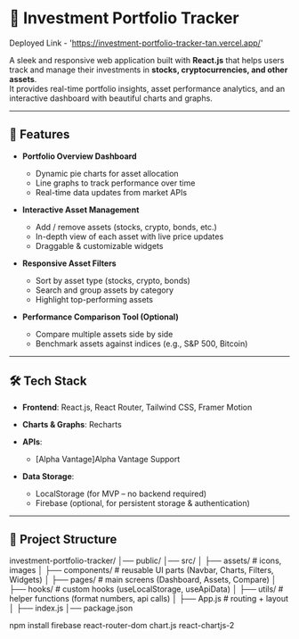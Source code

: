 # 💼 Investment Portfolio Tracker
Deployed Link - 'https://investment-portfolio-tracker-tan.vercel.app/'

A sleek and responsive web application built with **React.js** that helps users track and manage their investments in **stocks, cryptocurrencies, and other assets**.  
It provides real-time portfolio insights, asset performance analytics, and an interactive dashboard with beautiful charts and graphs.  

---

## 🚀 Features
- **Portfolio Overview Dashboard**  
  - Dynamic pie charts for asset allocation  
  - Line graphs to track performance over time  
  - Real-time data updates from market APIs  

- **Interactive Asset Management**  
  - Add / remove assets (stocks, crypto, bonds, etc.)  
  - In-depth view of each asset with live price updates  
  - Draggable & customizable widgets  

- **Responsive Asset Filters**  
  - Sort by asset type (stocks, crypto, bonds)  
  - Search and group assets by category  
  - Highlight top-performing assets  

- **Performance Comparison Tool (Optional)**  
  - Compare multiple assets side by side  
  - Benchmark assets against indices (e.g., S&P 500, Bitcoin)  

---

## 🛠️ Tech Stack
- **Frontend**: React.js, React Router, Tailwind CSS, Framer Motion  
- **Charts & Graphs**: Recharts  
- **APIs**:   
  - [Alpha Vantage]Alpha Vantage Support 

- **Data Storage**:  
  - LocalStorage (for MVP – no backend required)  
  - Firebase (optional, for persistent storage & authentication)  

---

## 📂 Project Structure
investment-portfolio-tracker/
│── public/
│── src/
│   ├── assets/            # icons, images
│   ├── components/        # reusable UI parts (Navbar, Charts, Filters, Widgets)
│   ├── pages/             # main screens (Dashboard, Assets, Compare)
│   ├── hooks/             # custom hooks (useLocalStorage, useApiData)
│   ├── utils/             # helper functions (format numbers, api calls)
│   ├── App.js             # routing + layout
│   ├── index.js
│── package.json

npm install firebase react-router-dom chart.js react-chartjs-2